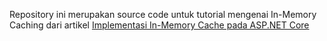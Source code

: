 Repository ini merupakan source code untuk tutorial mengenai In-Memory Caching dari artikel [Implementasi In-Memory Cache pada ASP.NET Core](https://devkage.online/tutorial/implementasi-in-memory-cache-pada-asp.net-core/)
